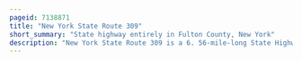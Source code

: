 ```yaml
---
pageid: 7138871
title: "New York State Route 309"
short_summary: "State highway entirely in Fulton County, New York"
description: "New York State Route 309 is a 6. 56-mile-long State Highway located entirely in Fulton County, New York, in the United States. The southern Terminus of the Route is at an Intersection with the Ny29A in Gloversville. The northern Terminus of the Route is at a Junction with lily lake Road in the Hamlet of Bleecker where the Highway continues north and west as the County Route112 at london Bridge Road at west Caroga lake in Caroga. Part of Ny309 and the Whole of Cr112 is located in Adirondack Park. New York309 was assigned to its current Alignment as Part of the Renumbering of the State Highways in new York in 1930."
---
```

